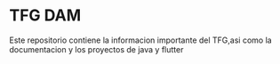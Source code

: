 
# TFG DAM

Este repositorio contiene la informacion importante del TFG,asi como la documentacion y los proyectos de java y flutter


